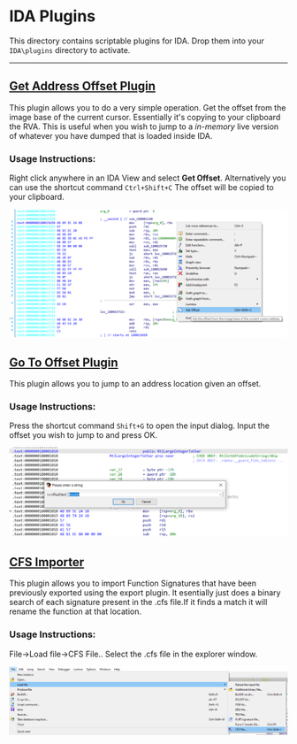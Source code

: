 
# IDA Plugins

This directory contains scriptable plugins for IDA. Drop them into your `IDA\plugins` directory to activate.

---------------


## [Get Address Offset Plugin](cvutils-getoffset.py)

This plugin allows you to do a very simple operation. Get the offset from the image base of the current cursor. 
Essentially it's copying to your clipboard the RVA. This is useful when you wish to jump to a *in-memory* live version of whatever you have dumped that is loaded inside IDA.

### **Usage Instructions:**

Right click anywhere in an IDA View and select **Get Offset**.
Alternatively you can use the shortcut command `Ctrl+Shift+C`
The offset will be copied to your clipboard.

![screenshot-getoffset-plugin](examples/plugin-getoffset-demo.png)



## [Go To Offset Plugin](cvutils-gotooffset.py)

This plugin allows you to jump to an address location given an offset.

### **Usage Instructions:**

Press the shortcut command `Shift+G` to open the input dialog.
Input the offset you wish to jump to and press OK.

![screenshot-gotooffset-plugin](examples/plugin-gotooffset-demo.png)


## [CFS Importer](cvutils-cfs-importer.py)

This plugin allows you to import Function Signatures that have been previously exported using the export plugin.
It esentially just does a binary search of each signature present in the .cfs file.If it finds a match it will rename the function at that location.

### **Usage Instructions:**

File->Load file->CFS File..
Select the .cfs file in the explorer window.

![screenshot-cfs-importer-plugin](examples/plugin-cfs-import-demo.png)
